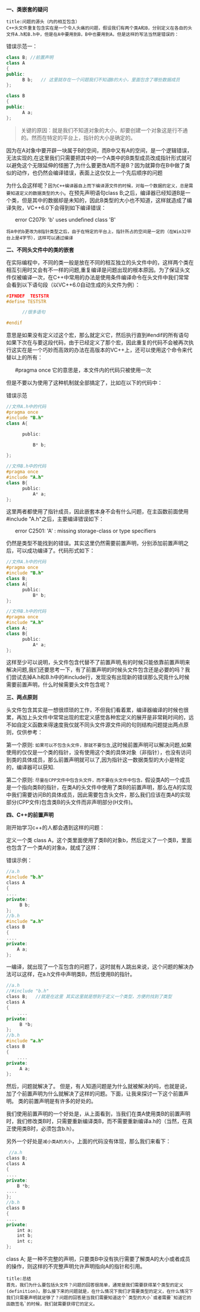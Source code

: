 **一、类嵌套的疑问**

```ad-note
title:问题的源头（内的相互包含）
C++头文件重复包含实在是一个令人头痛的问题，假设我们有两个类A和B，分别定义在各自的头文件A.h和B.h中，但是在A中要用到B，B中也要用到A，但是这样的写法当然是错误的：
```

错误示范一：
```C++
class B; //前置声明
class A
{
public:
      B b;   // 这里就存在一个问题我们不知道B的大小，里面包含了哪些数据成员 
};

class B
{
public:
	  A a;  
};
```


> 关键的原因：就是我们不知道对象的大小，却要创建一个对象这是行不通的。然而在特定的平台上，指针的大小是确定的。

因为在A对象中要开辟一块属于B的空间，而B中又有A的空间，是一个逻辑错误，无法实现的,在这里我们只需要把其中的一个A类中的B类型成员改成指针形式就可以避免这个无限延伸的怪圈了,为什么要更改A而不是B？因为就算你在B中做了类似的动作，也仍然会编译错误，表面上这仅仅上一个先后顺序的问题

为什么会这样呢？`因为C++编译器自上而下编译源文件的时候，对每一个数据的定义，总是需要知道定义的数据类型的大小`。在预先声明语句class B;之后，编译器已经知道B是一个类，但是其中的数据却是未知的，因此B类型的大小也不知道，这样就造成了编译失败，VC++6.0下会得到如下编译错误：

      error C2079: 'b' uses undefined class 'B'

`将A中的b更改为B指针类型之后，由于在特定的平台上，指针所占的空间是一定的（在Win32平台上是4字节），这样可以通过编译`


**二、不同头文件中的类的嵌套**

在实际编程中，不同的类一般是放在不同的相互独立的头文件中的，这样两个类在相互引用时又会有不一样的问题,重复编译是问题出现的根本原因。为了保证头文件仅被编译一次，在C++中常用的办法是使用条件编译命令在头文件中我们常常会看到以下语句段（以VC++6.0自动生成的头文件为例）：

```C++
#IFNDEF  TESTSTR
#define TESTSTR

      //很多语句

#endif
```

意思是如果没有定义过这个宏，那么就定义它，然后执行直到#endif的所有语句如果下次在与要这段代码，由于已经定义了那个宏，因此重复的代码不会被再次执行这实在是一个巧妙而高效的办法在高版本的VC++上，还可以使用这个命令来代替以上的所有：

      #pragma once
它的意思是，本文件内的代码只被使用一次

但是不要以为使用了这种机制就全部搞定了，比如在以下的代码中：

错误示范
```C++
//文件A.h中的代码
#pragma once
#include "B.h"
class A{

      public:

          B* b;

};

//文件B.h中的代码
#pragma once
#include "A.h"
class B{
      public:
          A* a;
};
```

这里两者都使用了指针成员，因此嵌套本身不会有什么问题，在主函数前面使用#include "A.h"之后，主要编译错误如下：

      error C2501: 'A' : missing storage-class or type specifiers

仍然是类型不能找到的错误。其实这里仍然需要前置声明，分别添加前置声明之后，可以成功编译了。代码形式如下：

```C++
//文件A.h中的代码
#pragma once
#include "B.h"
class B;
class A{
      public:
          B* b;
};

//文件B.h中的代码
#pragma once
#include "A.h"
class A;
class B{
      public:
          A* a;
};
```

这样至少可以说明，头文件包含代替不了前置声明,有的时候只能依靠前置声明来解决问题,我们还要思考一下，有了前置声明的时候头文件包含还是必要的吗？我们尝试去掉A.h和B.h中的#include行，发现没有出现新的错误那么究竟什么时候需要前置声明，什么时候需要头文件包含呢？

**三、两点原则**

头文件包含其实是一想很烦琐的工作，不但我们看着累，编译器编译的时候也很累，再加上头文件中常常出现的宏定义感觉各种宏定义的展开是非常耗时间的，远不如自定义函数来得速度我仅就不同头文件源文件间的句则结构问题提出两点原则，仅供参考：

第一个原则: `如果可以不包含头文件，那就不要包含`,这时候前置声明可以解决问题,如果使用的仅仅是一个类的指针，没有使用这个类的具体对象（非指针），也没有访问到类的具体成员，那么前置声明就可以了,因为指针这一数据类型的大小是特定的，编译器可以获知.

第二个原则: `尽量在CPP文件中包含头文件，而不要在头文件中包含。`假设类A的一个成员是一个指向类B的指针，在类A的头文件中使用了类B的前置声明，那么在A的实现中我们需要访问B的具体成员，因此需要包含头文件，那么我们应该在类A的实现部分(CPP文件)包含类B的头文件而非声明部分(H文件)。


**四、C++的前置声明**

刚开始学习c++的人都会遇到这样的问题：

定义一个类 class A，这个类里面使用了类B的对象b，然后定义了一个类B，里面也包含了一个类A的对象a，就成了这样：

错误示例：
```C++
//a.h  
#include "b.h"  
class A  
{  
....  
private:  
     B b;  
};  
//b.h  
#include "a.h"  
class B  
{  
....  
private:  
    A a;  
};
```

一编译，就出现了一个互包含的问题了，这时就有人跳出来说，这个问题的解决办法可以这样，在a.h文件中声明类B，然后使用B的指针。

```C++
//a.h   
//#include "b.h"  
class B;   //就是在这里 其实这里就是想到于定义一个类型，方便的找到了类型
class A   
{  
	....   
private:  
	 B *b;   
};   
//b.h   
#include "a.h"   
class B  
{  
	....   
private:  
	 A a;   
};
```

然后，问题就解决了。
但是，有人知道问题是为什么就被解决的吗，也就是说，加了个前置声明为什么就解决了这样的问题。下面，让我来探讨一下这个前置声明。
类的前置声明是有许多的好处的。

我们使用前置声明的一个好处是，从上面看到，当我们在类A使用类B的前置声明时，我们修改类B时，只需要重新编译类B，而不需要重新编译a.h的（当然，在真正使用类B时，必须包含b.h）。

另外一个好处是`减小类A的大小`，上面的代码没有体现，那么我们来看下：
```C++
 //a.h  
class B;  
class A  
{  
....  
private:  
	B *b;  
....  
};  
//b.h  
class B  
{  
....  
private:  
	int a;  
	int b;  
	int c;  
};
```

class A;
是一种不完整的声明，只要类B中没有执行需要了解类A的大小或者成员的操作，则这样的不完整声明允许声明指向A的指针和引用。

```ad-note
title:总结
首先，我们为什么要包括头文件？问题的回答很简单，通常是我们需要获得某个类型的定义(definition)。那么接下来的问题就是，在什么情况下我们才需要类型的定义，在什么情况下我们只需要声明就足够了？问题的回答是当我们需要知道这个`类型的大小`或者需要`知道它的函数签名`的时候，我们就需要获得它的定义。
```
